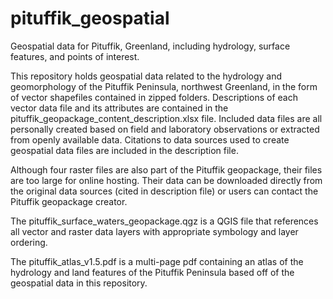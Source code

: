 # pituffik_geospatial
Geospatial data for Pituffik, Greenland, including hydrology, surface features, and points of interest.

This repository holds geospatial data related to the hydrology and geomorphology of the Pituffik Peninsula, northwest Greenland, in the form of vector shapefiles contained in zipped folders. Descriptions of each vector data file and its attributes are contained in the pituffik_geopackage_content_description.xlsx file. Included data files are all personally created based on field and laboratory observations or extracted from openly available data. Citations to data sources used to create geospatial data files are included in the description file.

Although four raster files are also part of the Pituffik geopackage, their files are too large for online hosting. Their data can be downloaded directly from the original data sources (cited in description file) or users can contact the Pituffik geopackage creator.

The pituffik_surface_waters_geopackage.qgz is a QGIS file that references all vector and raster data layers with appropriate symbology and layer ordering.

The pituffik_atlas_v1.5.pdf is a multi-page pdf containing an atlas of the hydrology and land features of the Pituffik Peninsula based off of the geospatial data in this repository.
